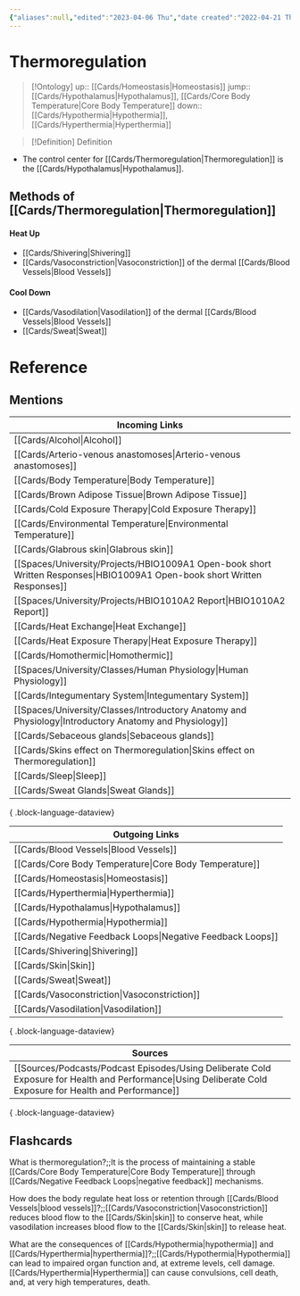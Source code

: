 ```yaml
---
{"aliases":null,"edited":"2023-04-06 Thu","date created":"2022-04-21 Thu","dg-publish":true,"tags":["Uni/HBIO1009","Uni/LFS112","flashcards/LFS112"],"permalink":"/cards/thermoregulation/","dgPassFrontmatter":true}
---
```


# Thermoregulation

> [!Ontology]
> up:: [[Cards/Homeostasis\|Homeostasis]]
> jump:: [[Cards/Hypothalamus\|Hypothalamus]], [[Cards/Core Body Temperature\|Core Body Temperature]]
> down:: [[Cards/Hypothermia\|Hypothermia]], [[Cards/Hyperthermia\|Hyperthermia]]

> [!Definition] Definition

- The control center for [[Cards/Thermoregulation\|Thermoregulation]] is the [[Cards/Hypothalamus\|Hypothalamus]].

## Methods of [[Cards/Thermoregulation\|Thermoregulation]]

#### Heat Up

- [[Cards/Shivering\|Shivering]]
- [[Cards/Vasoconstriction\|Vasoconstriction]] of the dermal [[Cards/Blood Vessels\|Blood Vessels]]

#### Cool Down

- [[Cards/Vasodilation\|Vasodilation]] of the dermal [[Cards/Blood Vessels\|Blood Vessels]]
- [[Cards/Sweat\|Sweat]]

# Reference

## Mentions

| Incoming Links                                                                                                               |
| ---------------------------------------------------------------------------------------------------------------------------- |
| [[Cards/Alcohol\|Alcohol]]                                                                                                |
| [[Cards/Arterio-venous anastomoses\|Arterio-venous anastomoses]]                                                          |
| [[Cards/Body Temperature\|Body Temperature]]                                                                              |
| [[Cards/Brown Adipose Tissue\|Brown Adipose Tissue]]                                                                      |
| [[Cards/Cold Exposure Therapy\|Cold Exposure Therapy]]                                                                    |
| [[Cards/Environmental Temperature\|Environmental Temperature]]                                                            |
| [[Cards/Glabrous skin\|Glabrous skin]]                                                                                    |
| [[Spaces/University/Projects/HBIO1009A1 Open-book short Written Responses\|HBIO1009A1 Open-book short Written Responses]] |
| [[Spaces/University/Projects/HBIO1010A2 Report\|HBIO1010A2 Report]]                                                       |
| [[Cards/Heat Exchange\|Heat Exchange]]                                                                                    |
| [[Cards/Heat Exposure Therapy\|Heat Exposure Therapy]]                                                                    |
| [[Cards/Homothermic\|Homothermic]]                                                                                        |
| [[Spaces/University/Classes/Human Physiology\|Human Physiology]]                                                          |
| [[Cards/Integumentary System\|Integumentary System]]                                                                      |
| [[Spaces/University/Classes/Introductory Anatomy and Physiology\|Introductory Anatomy and Physiology]]                    |
| [[Cards/Sebaceous glands\|Sebaceous glands]]                                                                              |
| [[Cards/Skins effect on Thermoregulation\|Skins effect on Thermoregulation]]                                              |
| [[Cards/Sleep\|Sleep]]                                                                                                    |
| [[Cards/Sweat Glands\|Sweat Glands]]                                                                                      |

{ .block-language-dataview}

| Outgoing Links                                                |
| ------------------------------------------------------------- |
| [[Cards/Blood Vessels\|Blood Vessels]]                     |
| [[Cards/Core Body Temperature\|Core Body Temperature]]     |
| [[Cards/Homeostasis\|Homeostasis]]                         |
| [[Cards/Hyperthermia\|Hyperthermia]]                       |
| [[Cards/Hypothalamus\|Hypothalamus]]                       |
| [[Cards/Hypothermia\|Hypothermia]]                         |
| [[Cards/Negative Feedback Loops\|Negative Feedback Loops]] |
| [[Cards/Shivering\|Shivering]]                             |
| [[Cards/Skin\|Skin]]                                       |
| [[Cards/Sweat\|Sweat]]                                     |
| [[Cards/Vasoconstriction\|Vasoconstriction]]               |
| [[Cards/Vasodilation\|Vasodilation]]                       |

{ .block-language-dataview}

| Sources                                                                                                                                                       |
| ------------------------------------------------------------------------------------------------------------------------------------------------------------- |
| [[Sources/Podcasts/Podcast Episodes/Using Deliberate Cold Exposure for Health and Performance\|Using Deliberate Cold Exposure for Health and Performance]] |

{ .block-language-dataview}

## Flashcards

What is thermoregulation?;;It is the process of maintaining a stable [[Cards/Core Body Temperature\|Core Body Temperature]] through [[Cards/Negative Feedback Loops\|negative feedback]] mechanisms.
<!--SR:!2024-06-04,29,190-->

How does the body regulate heat loss or retention through [[Cards/Blood Vessels\|blood vessels]]?;;[[Cards/Vasoconstriction\|Vasoconstriction]] reduces blood flow to the [[Cards/Skin\|skin]] to conserve heat, while vasodilation increases blood flow to the [[Cards/Skin\|skin]] to release heat.
<!--SR:!2024-06-03,28,190-->

What are the consequences of [[Cards/Hypothermia\|hypothermia]] and [[Cards/Hyperthermia\|hyperthermia]]?;;[[Cards/Hypothermia\|Hypothermia]] can lead to impaired organ function and, at extreme levels, cell damage. [[Cards/Hyperthermia\|Hyperthermia]] can cause convulsions, cell death, and, at very high temperatures, death.
<!--SR:!2024-05-29,23,170-->